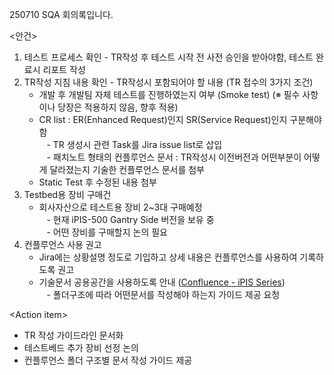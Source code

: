250710 SQA 회의록입니다.

<안건>
1. 테스트 프로세스 확인 - TR작성 후 테스트 시작 전 사전 승인을 받아야함, 테스트 완료시 리포트 작성  
2. TR작성 지침 내용 확인 - TR작성시 포함되어야 할 내용 (TR 접수의 3가지 조건)  
    - 개발 후 개발팀 자체 테스트를 진행하였는지 여부 (Smoke test) (※ 필수 사항이나 당장은 적용하지 않음, 향후 적용)  
    - CR list : ER(Enhanced Request)인지 SR(Service Request)인지 구분해야 함  
       - TR 생성시 관련 Task를 Jira issue list로 삽입  
       - 패치노트 형태의 컨플루언스 문서 : TR작성시 이전버전과 어떤부분이 어떻게 달라졌는지 기술한 컨플루언스 문서를 첨부  
    - Static Test 후 수정된 내용 첨부
3. Testbed용 장비 구매건  
    - 회사자산으로 테스트용 장비 2~3대 구매예정  
       - 현재 iPIS-500 Gantry Side 버전을 보유 중  
       - 어떤 장비를 구매할지 논의 필요  
4. 컨플루언스 사용 권고  
    - Jira에는 상황설명 정도로 기입하고 상세 내용은 컨플루언스를 사용하여 기록하도록 권고  
    - 기술문서 공용공간을 사용하도록 안내 ([Confluence - iPIS Series](https://do-intekplus.atlassian.net/wiki/x/YYE_GQ "https://do-intekplus.atlassian.net/wiki/x/yye_gq"))  
       - 폴더구조에 따라 어떤문서를 작성해야 하는지 가이드 제공 요청

\<Action item>
- TR 작성 가이드라인 문서화
- 테스트베드 추가 장비 선정 논의
- 컨플루언스 폴더 구조별 문서 작성 가이드 제공